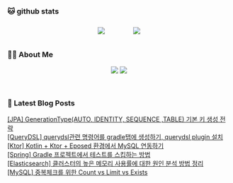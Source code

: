 
###  🐱 github stats  

<div id="main" align="center">
    <img src="https://github-readme-stats.vercel.app/api?username=peterica&count_private=true&show_icons=true&theme=radical"
        style="height: auto; margin-left: 20px; margin-right: 20px; padding: 10px;"/>
    <img src="https://github-readme-stats.vercel.app/api/top-langs/?username=peterica&layout=compact"   
        style="height: auto; margin-left: 20px; margin-right: 20px; padding: 10px;"/>
</div>

###  💁‍♀️ About Me  
<p align="center">
    <a href="https://peterica.tistory.com/"><img src="https://img.shields.io/badge/Blog-FF5722?style=flat-square&logo=Blogger&logoColor=white"/></a>
    <a href="mailto:ilovefran.ofm@gmail.com"><img src="https://img.shields.io/badge/Gmail-d14836?style=flat-square&logo=Gmail&logoColor=white&link=ilovefran.ofm@gmail.com"/></a>
</p>

<br>

### 📕 Latest Blog Posts   

<a href ="https://peterica.tistory.com/606"> [JPA] GenerationType(AUTO, IDENTITY, SEQUENCE ,TABLE) 기본 키 생성 전략 </a> <br><a href ="https://peterica.tistory.com/699"> [QueryDSL] querydsl관련 명령어를 gradle탭에 생성하기, querydsl plugin 설치 </a> <br><a href ="https://peterica.tistory.com/697"> [Ktor] Kotlin + Ktor + Eposed 환경에서 MySQL 연동하기 </a> <br><a href ="https://peterica.tistory.com/628"> [Spring] Gradle 프로젝트에서 테스트를 스킵하는 방법 </a> <br><a href ="https://peterica.tistory.com/293"> [Elasticsearch] 클러스터의 높은 메모리 사용률에 대한 원인 분석 방법 정리 </a> <br><a href ="https://peterica.tistory.com/156"> [MySQL] 중복체크를 위한 Count vs Limit vs Exists </a> <br>